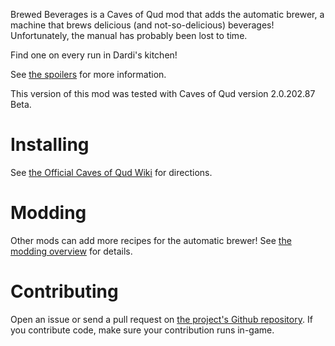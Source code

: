 Brewed Beverages is a Caves of Qud mod that adds the automatic brewer, a machine that brews delicious (and not-so-delicious) beverages! Unfortunately, the manual has probably been lost to time.

Find one on every run in Dardi's kitchen!

See [the spoilers](Spoilers.markdown) for more information.

This version of this mod was tested with Caves of Qud version 2.0.202.87 Beta.

# Installing

See [the Official Caves of Qud Wiki](https://wiki.cavesofqud.com/Modding:Installing_a_mod#GitHub) for directions.

# Modding

Other mods can add more recipes for the automatic brewer! See [the modding overview](Modding.markdown) for details.

# Contributing

Open an issue or send a pull request on [the project's Github repository](https://github.com/HeladoDeBrownie/Caves-of-Qud-Brewed-Beverages). If you contribute code, make sure your contribution runs in-game.
